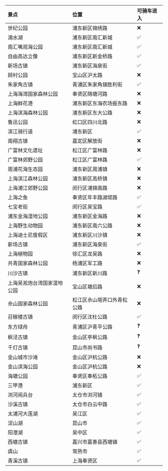 | 景点 | 位置 | 可骑车进入 | 
| :--- | :--- | :--- |
| 世纪公园 | 浦东新区锦绣路 | :x: |
| 滴水湖 |浦东新区南汇新城 | :white_check_mark: |
| 南汇嘴观海公园 | 浦东新区南汇新城 | :white_check_mark: |
| 自由高达立像 | 浦东新区新金桥路 | :white_check_mark: |
| 新场古镇 | 浦东新区海泉街 | :white_check_mark: |
| 顾村公园 | 宝山区沪太路 | :x: |
| 朱家角古镇 | 青浦区朱家角镇胜利街 | :white_check_mark: |
| 上海海湾国家森林公园 | 奉贤区随塘河路 | :x: |
| 上海鲜花港 | 浦东新区东海农场振东路 | :x: |
| 上海滨海森林公园 | 浦东新区东大公路 | :x: |
| 鲁迅公园 | 虹口区四川北路 | :x: |
| 滨江骑行道 | 浦东新区 | :white_check_mark: |
| 南翔古镇 | 嘉定区解放街 | :x: |
| 广富林文化遗址 | 松江区广富林路 | :x: |
| 广富林郊野公园 | 松江区广富林路 | :white_check_mark: |
| 周浦花海生态园 | 浦东新区周浦镇 | :x: |
| 上海滨江森林公园 | 浦东新区高桥镇 | :x: |
| 上海浦江郊野公园 | 闵行区浦锦南路 | :x: |
| 上海之鱼 | 奉贤区年丰路湖堤路 | :white_check_mark: |
| 七宝老街 | 闵行区吴宝路 | :white_check_mark: |
| 浦东金海湿地公园 | 浦东新区金海路 | :x: |
| 上海野生动物园 | 浦东新区南六公路 | :x: |
| 上海迪士尼度假区 | 浦东新区川沙镇 | :x: |
| 新场古镇 | 浦东新区海泉街 | :white_check_mark: |
| 上海植物园 | 徐汇区龙吴路 | :x: |
| 共青国家森林公园 | 杨浦区军工路 | :x: |
| 川沙古镇 | 浦东新区新川路 | :question: |
| 上海吴淞炮台湾国家湿地公园 | 宝山区塘后路 | :x: |
| 佘山国家森林公园 |松江区佘山塔弄口外青松公路 | :x: |
| 召稼楼古镇 | 闵行区沈杜公路 | :white_check_mark: |
| 东方绿舟 | 青浦区沪青平公路 | :question: |
| 枫泾古镇 | 金山区亭枫公路 | :question: |
| 千灯古镇 | 昆山市尚书路 | :question: |
| 金山城市沙滩 | 金山区沪杭公路 | :x: |
| 金山滨海公园 | 金山区沪杭公路 | :x: |
| 海塘公园 | 奉贤区奉柘公路 | :white_check_mark: |
| 三甲港 | 浦东新区 | :white_check_mark: |
| 浏河阅兵台 | 太仓市浏河镇 | :white_check_mark: |
| 沙溪古镇 | 太仓市白云中路 | :white_check_mark: |
| 太浦河大莲湖 | 吴江区 | :white_check_mark: |
| 淀山湖 | 昆山市 | :white_check_mark: |
| 阳澄湖 | 吴中区 | :white_check_mark: |
| 西塘古镇 | 嘉兴市嘉善县西塘镇 | :white_check_mark: |
| 虞山 | 常熟市 | :white_check_mark: |
| 青溪古镇 | 上海奉贤区 | :white_check_mark: |
